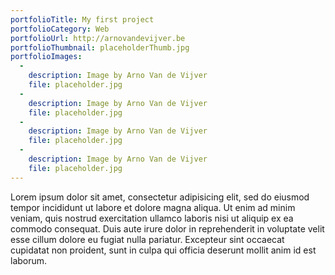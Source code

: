 ```yaml
---
portfolioTitle: My first project
portfolioCategory: Web
portfolioUrl: http://arnovandevijver.be
portfolioThumbnail: placeholderThumb.jpg  
portfolioImages:
  -
    description: Image by Arno Van de Vijver
    file: placeholder.jpg
  -
    description: Image by Arno Van de Vijver
    file: placeholder.jpg
  -
    description: Image by Arno Van de Vijver
    file: placeholder.jpg
  -
    description: Image by Arno Van de Vijver
    file: placeholder.jpg
---
```


Lorem ipsum dolor sit amet, consectetur adipisicing elit, sed do eiusmod tempor incididunt ut labore et dolore magna aliqua. Ut enim ad minim veniam, quis nostrud exercitation ullamco laboris nisi ut aliquip ex ea commodo consequat. Duis aute irure dolor in reprehenderit in voluptate velit esse cillum dolore eu fugiat nulla pariatur. Excepteur sint occaecat cupidatat non proident, sunt in culpa qui officia deserunt mollit anim id est laborum.
